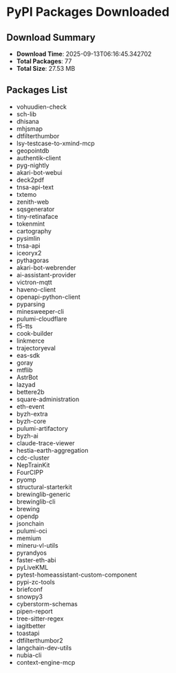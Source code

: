 # PyPI Packages Downloaded

## Download Summary
- **Download Time**: 2025-09-13T06:16:45.342702
- **Total Packages**: 77
- **Total Size**: 27.53 MB

## Packages List
- vohuudien-check
- sch-lib
- dhisana
- mhjsmap
- dtfilterthumbor
- lsy-testcase-to-xmind-mcp
- geopointdb
- authentik-client
- pyg-nightly
- akari-bot-webui
- deck2pdf
- tnsa-api-text
- txtemo
- zenith-web
- sqsgenerator
- tiny-retinaface
- tokenmint
- cartography
- pysimlin
- tnsa-api
- iceoryx2
- pythagoras
- akari-bot-webrender
- ai-assistant-provider
- victron-mqtt
- haveno-client
- openapi-python-client
- pyparsing
- minesweeper-cli
- pulumi-cloudflare
- f5-tts
- cook-builder
- linkmerce
- trajectoryeval
- eas-sdk
- goray
- mtflib
- AstrBot
- lazyad
- bettere2b
- square-administration
- eth-event
- byzh-extra
- byzh-core
- pulumi-artifactory
- byzh-ai
- claude-trace-viewer
- hestia-earth-aggregation
- cdc-cluster
- NepTrainKit
- FourCIPP
- pyomp
- structural-starterkit
- brewinglib-generic
- brewinglib-cli
- brewing
- opendp
- jsonchain
- pulumi-oci
- memium
- mineru-vl-utils
- pyrandyos
- faster-eth-abi
- pyLiveKML
- pytest-homeassistant-custom-component
- pypi-zc-tools
- briefconf
- snowpy3
- cyberstorm-schemas
- pipen-report
- tree-sitter-regex
- iagitbetter
- toastapi
- dtfilterthumbor2
- langchain-dev-utils
- nubia-cli
- context-engine-mcp
